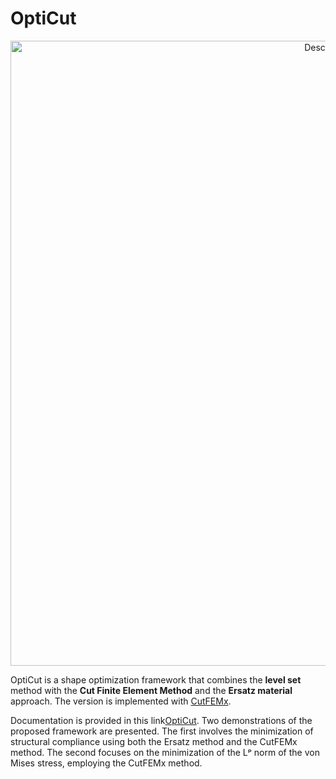 # OptiCut


<p align="center">
<img src="./doc/images/schema_OptiCut.png" alt="Description" width="1000">
</p>


OptiCut is a shape optimization framework that combines the **level set** method with the **Cut Finite Element Method** and the **Ersatz material** approach. 
The version is implemented with [CutFEMx](https://github.com/sclaus2/CutFEMx).

Documentation is provided in this link[OptiCut](https://amina-elb.github.io/OptiCut/). Two demonstrations of the proposed framework are presented. The first involves the minimization of structural compliance using both the Ersatz method and the CutFEMx method. The second focuses on the minimization of the Lᵖ norm of the von Mises stress, employing the CutFEMx method.

